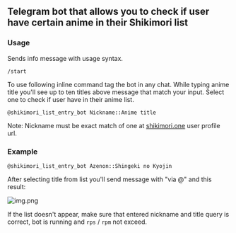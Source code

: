## Telegram bot that allows you to check if user have certain anime in their Shikimori list

### Usage
Sends info message with usage syntax.
```text
/start
```
To use following inline command tag the bot in any chat. While typing anime title you'll see up to ten titles above message that match your input. Select one to check if user have in their anime list.
```text
@shikimori_list_entry_bot Nickname::Anime title
```
Note: Nickname must be exact match of one at [shikimori.one](https://shikimori.one) user profile url.
### Example
```text
@shikimori_list_entry_bot Azenon::Shingeki no Kyojin
```
After selecting title from list you'll send message with "via @" and this result:

![img.png](https://i.imgur.com/bgdMaW5.png)

If the list doesn't appear, make sure that entered nickname and title query is correct, bot is running and `rps` / `rpm` not exceed.